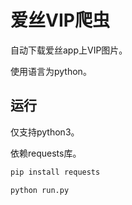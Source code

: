 # 爱丝VIP爬虫

自动下载爱丝app上VIP图片。

使用语言为python。

## 运行

仅支持python3。

依赖requests库。

```bash
pip install requests
```

```bash
python run.py
```
